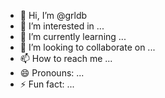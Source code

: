 - 👋 Hi, I’m @grldb
- 👀 I’m interested in ...
- 🌱 I’m currently learning ...
- 💞️ I’m looking to collaborate on ...
- 📫 How to reach me ...
- 😄 Pronouns: ...
- ⚡ Fun fact: ...

<!---
grldb/grldb is a ✨ special ✨ repository because its `README.md` (this file) appears on your GitHub profile.
You can click the Preview link to take a look at your changes.
--->
